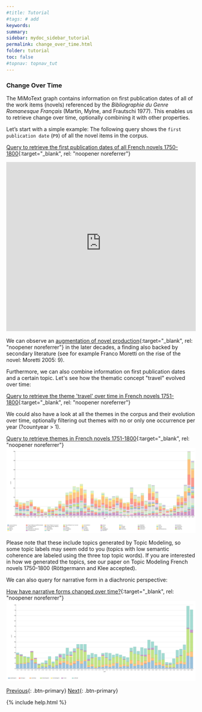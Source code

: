 ```yaml
---
#title: Tutorial
#tags: # add
keywords:
summary:
sidebar: mydoc_sidebar_tutorial
permalink: change_over_time.html
folder: tutorial
toc: false
#topnav: topnav_tut
---
```


### **Change Over Time**

The MiMoText graph contains information on first publication dates of all of the work items (novels) referenced by the _Bibliographie du Genre Romanesque Français_ (Martin, Mylne, and Frautschi 1977). This enables us to retrieve change over time, optionally combining it with other properties.

Let’s start with a simple example: The following query shows the `first publication date` (`P9`) of all the novel items in the corpus.

[Query to retrieve the first publication dates of all French novels 1750-1800](https://tinyurl.com/25n6xwyr){:target="\_blank", rel: "noopener noreferrer"}

<p><iframe  style="width:100%;max-width:100%;height:450px" frameborder="0" allowfullscreen src="https://query.mimotext.uni-trier.de/#%23%20Query%20to%20retrieve%20the%20first%20publication%20dates%20of%20all%20French%20novels%201750-1800%0Aprefix%20wd%3A%3Chttp%3A%2F%2Fdata.mimotext.uni-trier.de%2Fentity%2F%3E%20%0Aprefix%20wdt%3A%3Chttp%3A%2F%2Fdata.mimotext.uni-trier.de%2Fprop%2Fdirect%2F%3E%20%0ASELECT%20DISTINCT%20%28str%28SAMPLE%28year%28%3Fdate%29%29%29%20as%20%3Fyear%29%20%28COUNT%28%2a%29%20AS%20%3Fcount%29%0AWHERE%20%7B%0A%20%20%20%3Fitem%20wdt%3AP9%20%3Fdate%20.%0A%7D%0AGROUP%20BY%20%3Fdate%0AORDER%20BY%20DESC%28%3Fcount%29" referrerpolicy="origin" sandbox="allow-scripts allow-same-origin allow-popups allow-forms"></iframe></p>

We can observe an [augmentation of novel production](https://tinyurl.com/2xonar28){:target="\_blank", rel: "noopener noreferrer"} in the later decades, a finding also backed by secondary literature (see for example Franco Moretti on the rise of the novel: Moretti 2005: 9).

Furthermore, we can also combine information on first publication dates and a certain topic. Let's see how the thematic concept "travel" evolved over time:

[Query to retrieve the theme 'travel' over time in French novels 1751-1800](https://tinyurl.com/2429zfwe){:target="\_blank", rel: "noopener noreferrer"}

We could also have a look at all the themes in the corpus and their evolution over time, optionally filtering out themes with no or only one occurrence per year (?countyear > 1).

[Query to retrieve themes in French novels 1751-1800](https://tinyurl.com/2y4jhf42){:target="\_blank", rel: "noopener noreferrer"}
![themes_french](images/change_themes_french.png)

Please note that these include topics generated by Topic Modeling, so some topic labels may seem odd to you (topics with low semantic coherence are labeled using the three top topic words). If you are interested in how we generated the topics, see our paper on Topic Modeling French novels 1750-1800 (Röttgermann and Klee accepted).

We can also query for narrative form in a diachronic perspective:

[How have narrative forms changed over time?](https://tinyurl.com/2azx95vl){:target="\_blank", rel: "noopener noreferrer"}
![nar_form](images/change_nar_forms.png)

[Previous](./themes.html){: .btn-primary} [Next](./comparing.html){: .btn-primary}

{% include help.html %}
